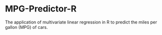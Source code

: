 # MPG-Predictor-R
The application of multivariate linear regression in R to predict the miles per gallon (MPG) of cars.
